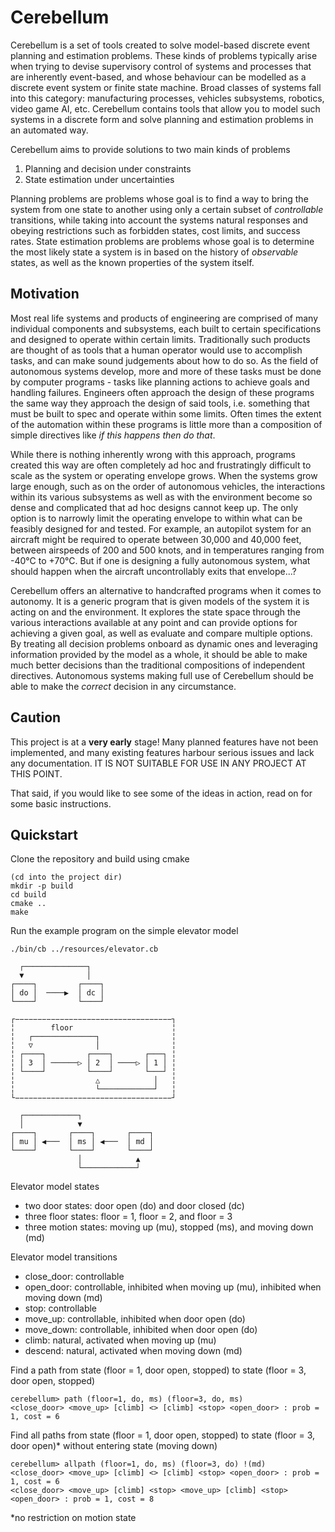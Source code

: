 # Cerebellum

Cerebellum is a set of tools created to solve model-based discrete event planning and estimation problems. These kinds of problems typically arise when trying to devise supervisory control of systems and processes that are inherently event-based, and whose behaviour can be modelled as a discrete event system or finite state machine. Broad classes of systems fall into this category: manufacturing processes, vehicles subsystems, robotics, video game AI, etc. Cerebellum contains tools that allow you to model such systems in a discrete form and solve planning and estimation problems in an automated way.

Cerebellum aims to provide solutions to two main kinds of problems
1. Planning and decision under constraints
2. State estimation under uncertainties

Planning problems are problems whose goal is to find a way to bring the system from one state to another using only a certain subset of *controllable* transitions, while taking into account the systems natural responses and obeying restrictions such as forbidden states, cost limits, and success rates. State estimation problems are problems whose goal is to determine the most likely state a system is in based on the history of *observable* states, as well as the known properties of the system itself.

## Motivation

Most real life systems and products of engineering are comprised of many individual components and subsystems, each built to certain specifications and designed to operate within certain limits. Traditionally such products are thought of as tools that a human operator would use to accomplish tasks, and can make sound judgements about how to do so. As the field of autonomous systems develop, more and more of these tasks must be done by computer programs - tasks like planning actions to achieve goals and handling failures. Engineers often approach the design of these programs the same way they approach the design of said tools, i.e. something that must be built to spec and operate within some limits. Often times the extent of the automation within these programs is little more than a composition of simple directives like *if this happens then do that*.

While there is nothing inherently wrong with this approach, programs created this way are often completely ad hoc and frustratingly difficult to scale as the system or operating envelope grows. When the systems grow large enough, such as on the order of autonomous vehicles, the interactions within its various subsystems as well as with the environment become so dense and complicated that ad hoc designs cannot keep up. The only option is to narrowly limit the operating envelope to within what can be feasibly designed for and tested. For example, an autopilot system for an aircraft might be required to operate between 30,000 and 40,000 feet, between airspeeds of 200 and 500 knots, and in temperatures ranging from -40°C to +70°C. But if one is designing a fully autonomous system, what should happen when the aircraft uncontrollably exits that envelope...?

Cerebellum offers an alternative to handcrafted programs when it comes to autonomy. It is a generic program that is given models of the system it is acting on and the environment. It explores the state space through the various interactions available at any point and can provide options for achieving a given goal, as well as evaluate and compare multiple options. By treating all decision problems onboard as dynamic ones and leveraging information provided by the model as a whole, it should be able to make much better decisions than the traditional compositions of independent directives. Autonomous systems making full use of Cerebellum should be able to make the *correct* decision in any circumstance.

## Caution

This project is at a **very early** stage! Many planned features have not been implemented, and many existing features harbour serious issues and lack any documentation. IT IS NOT SUITABLE FOR USE IN ANY PROJECT AT THIS POINT.

That said, if you would like to see some of the ideas in action, read on for some basic instructions.

## Quickstart

Clone the repository and build using cmake
```
(cd into the project dir)
mkdir -p build
cd build
cmake ..
make
```

Run the example program on the simple elevator model
```
./bin/cb ../resources/elevator.cb
```

```
  ┌──────────────┐
  ▼              │
┌────┐         ┌────┐
│ do │  ────▶  │ dc │
└────┘         └────┘

┌−−−−−−−−−−−−−−−−−−−−−−−−−−−−−−−−−−−┐
╎        floor                      ╎
╎   ┌──────────────┐                ╎
╎   ▽              │                ╎
╎ ┌────┐         ┌────┐       ┌───┐ ╎
╎ │ 3  │ ──────▷ │ 2  │ ────▷ │ 1 │ ╎
╎ └────┘         └────┘       └───┘ ╎
╎                  △            │   ╎
╎                  └────────────┘   ╎
└−−−−−−−−−−−−−−−−−−−−−−−−−−−−−−−−−−−┘

  ┌────────────┐
  │            ▼
┌────┐       ┌────┐       ┌────┐
│ mu │ ◀───  │ ms │ ◀───  │ md │
└────┘       └────┘       └────┘
               │            ▲
               └────────────┘
```

Elevator model states
- two door states: door open (do) and door closed (dc)
- three floor states: floor = 1, floor = 2, and floor = 3
- three motion states: moving up (mu), stopped (ms), and moving down (md)

Elevator model transitions
- close_door: controllable
- open_door: controllable, inhibited when moving up (mu), inhibited when moving down (md)
- stop: controllable
- move_up: controllable, inhibited when door open (do)
- move_down: controllable, inhibited when door open (do)
- climb: natural, activated when moving up (mu)
- descend: natural, activated when moving down (md)

Find a path from state (floor = 1, door open, stopped) to state (floor = 3, door open, stopped)
```
cerebellum> path (floor=1, do, ms) (floor=3, do, ms)
<close_door> <move_up> [climb] <> [climb] <stop> <open_door> : prob = 1, cost = 6
```

Find all paths from state (floor = 1, door open, stopped) to state (floor = 3, door open)* without entering state (moving down)
```
cerebellum> allpath (floor=1, do, ms) (floor=3, do) !(md)
<close_door> <move_up> [climb] <> [climb] <stop> <open_door> : prob = 1, cost = 6
<close_door> <move_up> [climb] <stop> <move_up> [climb] <stop> <open_door> : prob = 1, cost = 8
```
*no restriction on motion state